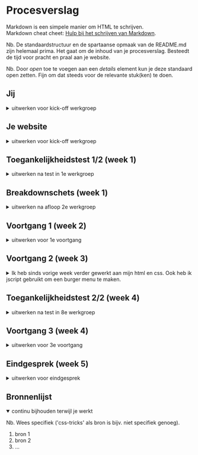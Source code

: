 # Procesverslag
Markdown is een simpele manier om HTML te schrijven.  
Markdown cheat cheet: [Hulp bij het schrijven van Markdown](https://github.com/adam-p/markdown-here/wiki/Markdown-Cheatsheet).

Nb. De standaardstructuur en de spartaanse opmaak van de README.md zijn helemaal prima. Het gaat om de inhoud van je procesverslag. Besteedt de tijd voor pracht en praal aan je website.

Nb. Door *open* toe te voegen aan een *details* element kun je deze standaard open zetten. Fijn om dat steeds voor de relevante stuk(ken) te doen.





## Jij

<details>
  <summary>uitwerken voor kick-off werkgroep</summary>

  ### Auteur:
  Nikolai

  #### Je startniveau:
  Blauw

  #### Je focus:
  Surface plane
 
</details>





## Je website

<details>
  <summary>uitwerken voor kick-off werkgroep</summary>

  ### Je opdracht:
  https://www.mundodeportivo.com/

  #### Screenshot(s) van de eerste pagina (small screen): 
  hier de naam van de pagina  
  <img src="readme-images/1" width="375px" alt="hoofdpagina van de sport krant">

  #### Screenshot(s) van de tweede pagina (small screen):
  hier de naam van de pagina  
  <img src="readme-images/2" width="375px" alt="Specifieke artikel pagina van de sport krant">
 
</details>



## Toegankelijkheidstest 1/2 (week 1)

<details>
  <summary>uitwerken na test in 1e werkgroep</summary>

  ### Bevindingen
  Lijst met je bevindingen die in de test naar voren kwamen:

  #### Screenreader
Geen opmerkingen.


  #### Muis en Toetsenbord 
Moeilijk maar niet onmogelijk om met het toetsenbord te navigeren. Het is een pagina bedoeld voor kijken en kliken.


  #### Motoriek (shocks, elastiekjes)
Moeijlijk om uberhaupt iets te doen met een schuddende arm.


  #### Visueel (brillen, contrast, kleurenblind, dark/light). 
De kleuren zijn niet nodig om de pagina en de inhoud te begrijpen. 

</details>



## Breakdownschets (week 1)

<details>
  <summary>uitwerken na afloop 2e werkgroep</summary>

  ### de hele pagina: 
  <img src="readme-images/Breakdownsheet.png" width="375px" alt="breakdown van de hele pagina">

  ### dynamisch deel (bijv menu): 
  <img src="readme-images/" width="375px" alt="breakdown van een dynamisch deel">

  ### wellicht nog een dynamisch deel (bijv filter): 
  <img src="readme-images/" width="375px" alt="breakdown van nog een dynamisch deel">

</details>





## Voortgang 1 (week 2)

<details>
  <summary>uitwerken voor 1e voortgang</summary>

  ### Stand van zaken
  Ik weet niet hoe ik de scorebord moet namaken.

  ### Agenda voor meeting
  samen met je groepje opstellen

  | student 1      | student 2          | student 3    | student 4        |
  | ---            | ---                | ---          | ---              |
  | dit bespreken  | en dit             | en ik dit    | en dan ik dat    |
  | en dat ook nog | dit als er tijd is | nog een punt | dit wil ik zeker |
  | ...            | ...                | ...          | ...              |


  ### Verslag van meeting
  hier na afloop snel de uitkomsten van de meeting vastleggen

  - H1 moet niet in header zijn normaal gesprokken.
  - Minder navigatie menus namaken van echte site.
  - nog een punt
  - ...

</details>





## Voortgang 2 (week 3)

<details>
  <summary>Ik heb sinds vorige week verder gewerkt aan mijn html en css. Ook heb ik jscript gebruikt om een burger menu te maken.</summary>

  ### Stand van zaken
  hier dit ging goed & dit was lastig (neem ook screenshots op van delen van je website en code)


  ### Agenda voor meeting
  samen met je groepje opstellen

  | student 1      | student 2          | student 3    | student 4        |
  | ---            | ---                | ---          | ---              |
  | dit bespreken  | en dit             | en ik dit    | en dan ik dat    |
  | en dat ook nog | dit als er tijd is | nog een punt | dit wil ik zeker |
  | ...            | ...                | ...          | ...              |


- Ian wil besprekken over de structuur van zijn menu en wat hulp met zijn css.

- Ik wil weten hoe ik de font kan gebruiken.

- Ik wil ook weten hoe ik de knop van het hamburger menu kan laten veranderen.




  ### Verslag van meeting
  hier na afloop snel de uitkomsten van de meeting vastleggen

  - Ik moet verslagen van voortgangen maken.
  - Ik weet hoe je een font in je css importeert. Bij een font 400 en 700 in beide italic en normal gebruiken.
  - 
- ...

</details>





## Toegankelijkheidstest 2/2 (week 4)

<details>
  <summary>uitwerken na test in 8e werkgroep</summary>

  ### Bevindingen
  Lijst met je bevindingen die in de test naar voren kwamen (geef ook aan wat er verbeterd is):

  #### Screenreader
  Hier korte omschrijving (met indien nodig afbeeldingen)

  Hier een omschrijving van hoe het opgelost kan worden (met indien nodig afbeeldingen)


  #### Muis en Toetsenbord 
  Hier korte omschrijving (met indien nodig afbeeldingen)

  Hier een omschrijving van hoe het opgelost kan worden (met indien nodig afbeeldingen)


  #### Motoriek (shocks, elastiekjes)
  Hier korte omschrijving (met indien nodig afbeeldingen)

  Hier een omschrijving van hoe het opgelost kan worden (met indien nodig afbeeldingen)


  #### Visueel (brillen, contrast, kleurenblind, dark/light). 
  Hier korte omschrijving (met indien nodig afbeeldingen)

  Hier een omschrijving van hoe het opgelost kan worden (met indien nodig afbeeldingen)

</details>





## Voortgang 3 (week 4)

<details>
  <summary>uitwerken voor 3e voortgang</summary>

  ### Stand van zaken
  Ik wil weten hoe ik sommige elementen van mijn html moet stijlen.


  ### Agenda voor meeting
  samen met je groepje opstellen

  | student 1      | student 2          | student 3    | student 4        |
  | ---            | ---                | ---          | ---              |
  | dit bespreken  | en dit             | en ik dit    | en dan ik dat    |
  | en dat ook nog | dit als er tijd is | nog een punt | dit wil ik zeker |
  | ...            | ...                | ...          | ...              |


  ### Verslag van meeting
  hier na afloop snel de uitkomsten van de meeting vastleggen

  - Ervoor zorgen dat ik de surface plane elementen toe voeg.
  - Ervoor zorgen dat ik de toegankelijkheids test doe.
  - nog een punt
  - ...

</details>





## Eindgesprek (week 5)

<details>
  <summary>uitwerken voor eindgesprek</summary>

  ### Je uitkomst - karakteristiek screenshots:
  <img src="readme-images/caracteristiek" width="375px" alt="uitkomst header">


  ### Dit ging goed/Heb ik geleerd: 
  Ik heb geleerd hoe een dark mode/ light mode toggle knop maakt. Ook hoe ik letter grote kan aanpassen bij de hele body 
  met enkel een knop en hoe je en link maakt die een sectie kan overslaan.

  <img src="readme-images/geleerd" width="375px" alt="knopen voor lettergrote en dark mode toggle">


  ### Dit was lastig/Is niet gelukt:
  Het scorebord was niet helemaal gelukt zoals gewenst. De iconen van de teams staan niet helemaal op de juiste
  positie. 

  <img src="readme-images/nietgelukt" width="375px" alt="afbeelding van scorebord">
</details>





## Bronnenlijst

<details open>
  <summary>continu bijhouden terwijl je werkt</summary>

  Nb. Wees specifiek ('css-tricks' als bron is bijv. niet specifiek genoeg).

  1. bron 1
  2. bron 2
  3. ...

</details>